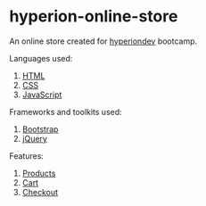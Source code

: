 # hyperion-online-store

An online store created for  [hyperiondev](https://www.hyperiondev.com/)  bootcamp.

<!-- list of languages used -->
Languages used:
1. [HTML](https://en.wikipedia.org/wiki/HTML)
2. [CSS](https://en.wikipedia.org/wiki/CSS)
3. [JavaScript](https://en.wikipedia.org/wiki/JavaScript)

<!-- list of frameworks and toolkits used -->
Frameworks and toolkits used:
1. [Bootstrap](https://getbootstrap.com/)
2. [jQuery](https://jquery.com/)

<!-- list of features -->
Features:
1. [Products](#products)
2. [Cart](#cart)
3. [Checkout](#checkout)
